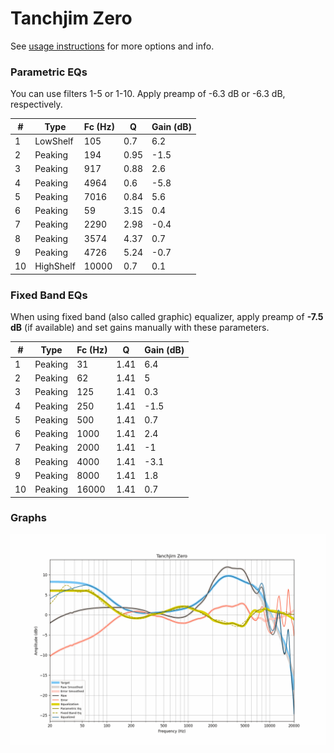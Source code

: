 # Tanchjim Zero
See [usage instructions](https://github.com/jaakkopasanen/AutoEq#usage) for more options and info.

### Parametric EQs
You can use filters 1-5 or 1-10. Apply preamp of -6.3 dB or -6.3 dB, respectively.

|   # | Type      |   Fc (Hz) |    Q |   Gain (dB) |
|-----|-----------|-----------|------|-------------|
|   1 | LowShelf  |       105 | 0.7  |         6.2 |
|   2 | Peaking   |       194 | 0.95 |        -1.5 |
|   3 | Peaking   |       917 | 0.88 |         2.6 |
|   4 | Peaking   |      4964 | 0.6  |        -5.8 |
|   5 | Peaking   |      7016 | 0.84 |         5.6 |
|   6 | Peaking   |        59 | 3.15 |         0.4 |
|   7 | Peaking   |      2290 | 2.98 |        -0.4 |
|   8 | Peaking   |      3574 | 4.37 |         0.7 |
|   9 | Peaking   |      4726 | 5.24 |        -0.7 |
|  10 | HighShelf |     10000 | 0.7  |         0.1 |

### Fixed Band EQs
When using fixed band (also called graphic) equalizer, apply preamp of **-7.5 dB** (if available) and set gains manually with these parameters.

|   # | Type    |   Fc (Hz) |    Q |   Gain (dB) |
|-----|---------|-----------|------|-------------|
|   1 | Peaking |        31 | 1.41 |         6.4 |
|   2 | Peaking |        62 | 1.41 |         5   |
|   3 | Peaking |       125 | 1.41 |         0.3 |
|   4 | Peaking |       250 | 1.41 |        -1.5 |
|   5 | Peaking |       500 | 1.41 |         0.7 |
|   6 | Peaking |      1000 | 1.41 |         2.4 |
|   7 | Peaking |      2000 | 1.41 |        -1   |
|   8 | Peaking |      4000 | 1.41 |        -3.1 |
|   9 | Peaking |      8000 | 1.41 |         1.8 |
|  10 | Peaking |     16000 | 1.41 |         0.7 |

### Graphs
![](./Tanchjim%20Zero.png)
